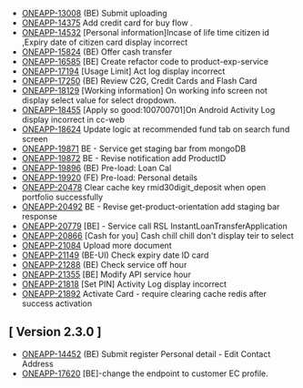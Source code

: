 
* [ONEAPP-13008](https://jira.tau2904.com/browse/ONEAPP-13008) (BE) Submit uploading
* [ONEAPP-14375](https://jira.tau2904.com/browse/ONEAPP-14375) Add credit card for buy flow .
* [ONEAPP-14532](https://jira.tau2904.com/browse/ONEAPP-14532) [Personal information]Incase of life time citizen id ,Expiry date of citizen card display incorrect
* [ONEAPP-15824](https://jira.tau2904.com/browse/ONEAPP-15824) (BE) Offer cash transfer
* [ONEAPP-16585](https://jira.tau2904.com/browse/ONEAPP-16585) [BE] Create refactor code to product-exp-service
* [ONEAPP-17194](https://jira.tau2904.com/browse/ONEAPP-17194) [Usage Limit] Act log display incorrect
* [ONEAPP-17250](https://jira.tau2904.com/browse/ONEAPP-17250) (BE) Review C2G, Credit Cards and Flash Card
* [ONEAPP-18129](https://jira.tau2904.com/browse/ONEAPP-18129) [Working information] On working info screen not display select value for select dropdown.
* [ONEAPP-18455](https://jira.tau2904.com/browse/ONEAPP-18455) [Apply so good:100700701]On Android Activity Log display incorrect in cc-web
* [ONEAPP-18624](https://jira.tau2904.com/browse/ONEAPP-18624) Update logic at recommended fund tab on search fund screen
* [ONEAPP-19871](https://jira.tau2904.com/browse/ONEAPP-19871) BE - Service get staging bar from mongoDB
* [ONEAPP-19872](https://jira.tau2904.com/browse/ONEAPP-19872) BE - Revise notification add ProductID
* [ONEAPP-19896](https://jira.tau2904.com/browse/ONEAPP-19896) (BE) Pre-load: Loan Cal
* [ONEAPP-19920](https://jira.tau2904.com/browse/ONEAPP-19920) (FE) Pre-load: Personal details
* [ONEAPP-20478](https://jira.tau2904.com/browse/ONEAPP-20478) Clear cache key rmid30digit_deposit when open portfolio successfully
* [ONEAPP-20492](https://jira.tau2904.com/browse/ONEAPP-20492) BE - Revise get-product-orientation add staging bar response
* [ONEAPP-20779](https://jira.tau2904.com/browse/ONEAPP-20779) [BE] - Service call RSL InstantLoanTransferApplication
* [ONEAPP-20866](https://jira.tau2904.com/browse/ONEAPP-20866) [Cash for you] Cash chill chill don't display teir to select
* [ONEAPP-21084](https://jira.tau2904.com/browse/ONEAPP-21084) Upload more document
* [ONEAPP-21149](https://jira.tau2904.com/browse/ONEAPP-21149) (BE-UI) Check expiry date ID card
* [ONEAPP-21288](https://jira.tau2904.com/browse/ONEAPP-21288) (BE) Check service off hour 
* [ONEAPP-21355](https://jira.tau2904.com/browse/ONEAPP-21355) [BE] Modify API service hour
* [ONEAPP-21818](https://jira.tau2904.com/browse/ONEAPP-21818) [Set PIN] Activity Log display incorrect
* [ONEAPP-21892](https://jira.tau2904.com/browse/ONEAPP-21892) Activate Card - require clearing cache redis after success activation

## [ Version 2.3.0 ] ##

* [ONEAPP-14452](https://jira.tau2904.com/browse/ONEAPP-14452) (BE) Submit register Personal detail - Edit Contact Address
* [ONEAPP-17620](https://jira.tau2904.com/browse/ONEAPP-17620) [BE]-change the endpoint to customer EC profile.

